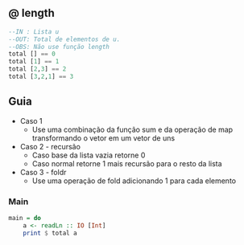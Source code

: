 ## @ length
[](solver.hs)
```hs
--IN : Lista u
--OUT: Total de elementos de u.
--OBS: Não use função length
total [] == 0
total [1] == 1
total [2,3] == 2
total [3,2,1] == 3
```

## Guia
- Caso 1
    - Use uma combinação da função sum e da operação de map transformando o vetor em um vetor de uns
- Caso 2 - recursão
    - Caso base da lista vazia retorne 0
    - Caso normal retorne 1 mais recursão para o resto da lista
- Caso 3 - foldr
    - Use uma operação de fold adicionando 1 para cada elemento

<!--MAIN_BEGIN-->
### Main
```hs
main = do
    a <- readLn :: IO [Int]
    print $ total a

```
<!--MAIN_END-->






